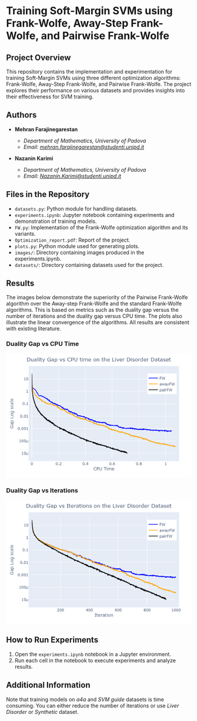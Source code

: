 # Training Soft-Margin SVMs using Frank-Wolfe, Away-Step Frank-Wolfe, and Pairwise Frank-Wolfe

## Project Overview

This repository contains the implementation and experimentation for training Soft-Margin SVMs using three different optimization algorithms: Frank-Wolfe, Away-Step Frank-Wolfe, and Pairwise Frank-Wolfe. The project explores their performance on various datasets and provides insights into their effectiveness for SVM training.

## Authors

- **Mehran Farajinegarestan**
  - *Department of Mathematics, University of Padova*
  - *Email: mehran.farajinegarestan@studenti.unipd.it*

- **Nazanin Karimi**
  - *Department of Mathematics, University of Padova*
  - *Email: Nazanin.Karimi@studenti.unipd.it*

## Files in the Repository

- `datasets.py`: Python module for handling datasets.
- `experiments.ipynb`: Jupyter notebook containing experiments and demonstration of training models.
- `FW.py`: Implementation of the Frank-Wolfe optimization algorithm and its variants.
- `Optimization_report.pdf`: Report of the project.
- `plots.py`: Python module used for generating plots.
- `images/`: Directory containing images produced in the experiments.ipynb.
- `datasets/`: Directory containing datasets used for the project.

## Results

The images below demonstrate the superiority of the Pairwise Frank-Wolfe algorithm over the Away-step Frank-Wolfe and the standard Frank-Wolfe algorithms. This is based on metrics such as the duality gap versus the number of iterations and the duality gap versus CPU time. The plots also illustrate the linear convergence of the algorithms. All results are consistent with existing literature.

### Duality Gap vs CPU Time
![Duality Gap vs CPU Time on the Liver Disorder Dataset](images/Duality%20Gap%20vs%20CPU%20time%20on%20the%20Liver%20Disorder%20Dataset.png)

### Duality Gap vs Iterations
![Duality Gap vs Iterations on the Liver Disorder Dataset](images/Duality%20Gap%20vs%20Iterations%20on%20the%20Liver%20Disorder%20Dataset.png)

## How to Run Experiments

1. Open the `experiments.ipynb` notebook in a Jupyter environment.
2. Run each cell in the notebook to execute experiments and analyze results.

## Additional Information

Note that training models on *a4a* and *SVM guide* datasets is time consuming. You can either reduce the number of iterations or use *Liver Disorder* or *Synthetic* dataset. 
